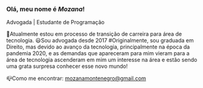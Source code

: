 ### Olá, meu nome é *Mozana*!
Advogada | Estudante de Programação

🔭Atualmente estou em processo de transição de carreira para área de tecnologia. 
😃Sou advogada desde 2017 #Originalmente, sou graduada em Direito, mas devido ao avanço da tecnologia, principalmente na época da pandemia 2020, e as demandas que apareceram para mim vieram para a área de tecnologia ascenderam em mim um interesse na área e estão sendo uma grata surpresa conhecer esse novo mundo!

📪Como me encontrar: mozanamontenegro@gmail.com
